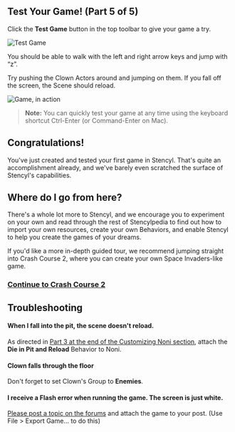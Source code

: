 ## Test Your Game! (Part 5 of 5)
Click the **Test Game** button in the top toolbar to give your game a try.

![Test Game](https://raw.githubusercontent.com/Stencyl/stencylpedia/master/crash-course-1/images/crash-course-57.png)

You should be able to walk with the left and right arrow keys and jump with “z”. 

Try pushing the Clown Actors around and jumping on them. If you fall off the screen, the Scene should reload.

![Game, in action](https://raw.githubusercontent.com/Stencyl/stencylpedia/master/crash-course-1/images/crash-course-58.png)

> **Note:** You can quickly test your game at any time using the keyboard shortcut Ctrl-Enter (or Command-Enter on Mac).

## Congratulations!
You've just created and tested your first game in Stencyl. That's quite an accomplishment already, and we've barely even scratched the surface of Stencyl's capabilities.

## Where do I go from here?
There's a whole lot more to Stencyl, and we encourage you to experiment on your own and read through the rest of Stencylpedia to find out how to import your own resources, create your own Behaviors, and enable Stencyl to help you create the games of your dreams.

If you'd like a more in-depth guided tour, we recommend jumping straight into Crash Course 2, where you can create your own Space Invaders-like game.

### [Continue to Crash Course 2](http://www.stencyl.com/help/view/crash-course-invaders-1/)

## Troubleshooting

#### When I fall into the pit, the scene doesn't reload.
As directed in [Part 3 at the end of the Customizing Noni section](http://www.stencyl.com/help/viewArticle/145#part5reference), attach the **Die in Pit and Reload** Behavior to Noni.

#### Clown falls through the floor
Don't forget to set Clown's Group to **Enemies**.
 
#### I receive a Flash error when running the game. The screen is just white.
[Please post a topic on the forums](http://community.stencyl.com/index.php/board,3.0.html) and attach the game to your post. (Use File > Export Game... to do this)
